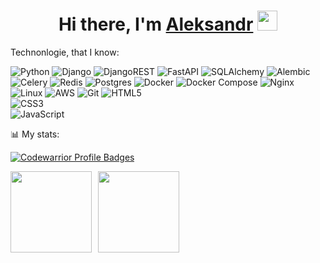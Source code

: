 <h1 align="center">Hi there, I'm <a href="https://t.me/al_reux target="_blank">Aleksandr</a> 
<img src="https://github.com/blackcater/blackcater/raw/main/images/Hi.gif" height="32"/></h1>
<p>Technonlogie, that I know:</p>

![Python](https://img.shields.io/badge/Code-Python-informational?style=flat&logo=python&color=3776AB)
![Django](https://img.shields.io/badge/Framework-django-%23092E20.svg?style=for-the-badge&logo=django&logoColor=white)
![DjangoREST](https://img.shields.io/badge/Framework-DJANGO-REST-ff1709?style=for-the-badge&logo=django&logoColor=white&color=ff1709&labelColor=gray) 
![FastAPI](https://img.shields.io/badge/Framework-fastapi-%23000000.svg?style=for-the-badge&logo=fastapi&logoColor=white) 
![SQLAlchemy](https://img.shields.io/badge/Library-SQLAlchemy-%231485B4.svg?style=for-the-badge&logo=SQLAlchemy&logoColor=white]) 
![Alembic](https://img.shields.io/badge/Library-Alembic-%231485B4.svg?style=for-the-badge&logo=alembic&logoColor=white]) 
![Celery](https://img.shields.io/badge/Library-celery-%23E34F26.svg?style=for-the-badge&logo=celery&logoColor=white)
![Redis](https://img.shields.io/badge/Database-redis-%23DD0031.svg?style=for-the-badge&logo=redis&logoColor=white)
![Postgres](https://img.shields.io/badge/Database-postgres-%23316192.svg?style=for-the-badge&logo=postgresql&logoColor=white) 
![Docker](https://img.shields.io/badge/docker-%230db7ed.svg?style=for-the-badge&logo=docker&logoColor=white)
![Docker Compose](https://img.shields.io/badge/docker_compose-%230db7ed.svg?style=for-the-badge&logo=docker&logoColor=white)
![Nginx](https://img.shields.io/badge/WebServer-nginx-%23009639.svg?style=for-the-badge&logo=nginx&logoColor=white)
![Linux](https://img.shields.io/badge/linux-%23000000.svg?style=for-the-badge&logo=linux&logoColor=white)
![AWS](https://img.shields.io/badge/Cloud-AWS-%23FF9900.svg?style=for-the-badge&logo=amazon-aws&logoColor=white)
![Git](https://img.shields.io/badge/ControlVersion-git-%23F05033.svg?style=for-the-badge&logo=git&logoColor=white)
![HTML5](https://img.shields.io/badge/FRONTEND-html5-%23E34F26.svg?style=for-the-badge&logo=html5&logoColor=white)   
![CSS3](https://img.shields.io/badge/FRONTEND-css3-%231572B6.svg?style=for-the-badge&logo=css3&logoColor=white)       
![JavaScript](https://img.shields.io/FRONTEND-badge/javascript-%23323330.svg?style=for-the-badge&logo=javascript&logoColor=%23F7DF1E)   


📊 My stats:

[![Codewarrior Profile Badges](https://www.codewars.com/users/AlPetrovv/badges/small?theme=light)](https://www.codewars.com/users/AlPetrovv)

<div>
<a href="https://github-readme-stats.vercel.app/api?username=alpetrovv&hide=contribs&show_icons=true">
  <img  align="left" height="130" style="margin-right: 10px" src="https://github-readme-stats.vercel.app/api?username=alpetrovv&hide=issues&show_icons=true" />
</a>   
<a href="https://github-readme-stats.vercel.app/api/top-langs/?username=alpetrovv&layout=compact">
  <img align="left" height="130" src="https://github-readme-stats.vercel.app/api/top-langs/?username=alpetrovv&layout=compact" />
</a>
</div>




